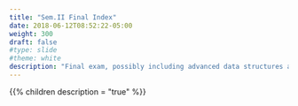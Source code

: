 ```yaml
---
title: "Sem.II Final Index"
date: 2018-06-12T08:52:22-05:00
weight: 300
draft: false
#type: slide
#theme: white
description: "Final exam, possibly including advanced data structures and problem solving."
---
```

{{% children description = "true" %}}
